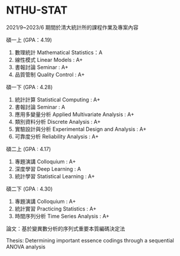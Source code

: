 # NTHU-STAT
2021/9~2023/6 期間於清大統計所的課程作業及專案內容

碩一上 (GPA：4.19)

1. 數理統計 Mathematical Statistics：A
2. 線性模式 Linear Models : A+
3. 書報討論 Seminar : A+
4. 品質管制 Quality Control : A+


碩一下 (GPA : 4.28)

1. 統計計算 Statistical Computing : A+
2. 書報討論 Seminar : A
3. 應用多變量分析 Applied Multivariate Analysis : A+
4. 類別資料分析 Discrete Analysis : A+
5. 實驗設計與分析 Experimental Design and Analysis : A+
6. 可靠度分析 Reliability Analysis : A+


碩二上 (GPA : 4.17)

1. 專題演講 Colloquium : A+
2. 深度學習 Deep Learning : A
3. 統計學習 Statistical Learning : A+


碩二下 (GPA : 4.30)

1. 專題演講 Colloquium : A+
2. 統計實習 Practicing Statistics : A+
3. 時間序列分析 Time Series Analysis : A+


論文：基於變異數分析的序列式重要本質編碼決定法

Thesis: Determining important essence codings through a sequential ANOVA analysis
